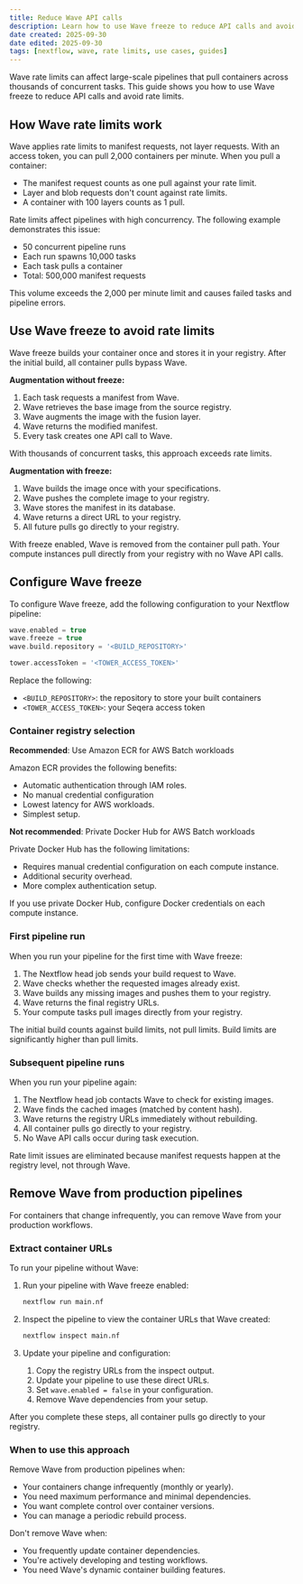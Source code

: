 ```yaml
---
title: Reduce Wave API calls
description: Learn how to use Wave freeze to reduce API calls and avoid rate limits in large-scale Nextflow pipelines
date created: 2025-09-30
date edited: 2025-09-30
tags: [nextflow, wave, rate limits, use cases, guides]
---
```


Wave rate limits can affect large-scale pipelines that pull containers across thousands of concurrent tasks. This guide shows you how to use Wave freeze to reduce API calls and avoid rate limits.

## How Wave rate limits work

Wave applies rate limits to manifest requests, not layer requests. With an access token, you can pull 2,000 containers per minute. When you pull a container:

- The manifest request counts as one pull against your rate limit.
- Layer and blob requests don't count against rate limits.
- A container with 100 layers counts as 1 pull.

Rate limits affect pipelines with high concurrency. The following example demonstrates this issue:

- 50 concurrent pipeline runs
- Each run spawns 10,000 tasks
- Each task pulls a container
- Total: 500,000 manifest requests

This volume exceeds the 2,000 per minute limit and causes failed tasks and pipeline errors.

## Use Wave freeze to avoid rate limits

Wave freeze builds your container once and stores it in your registry. After the initial build, all container pulls bypass Wave.

**Augmentation without freeze:**

1. Each task requests a manifest from Wave.
1. Wave retrieves the base image from the source registry.
1. Wave augments the image with the fusion layer.
1. Wave returns the modified manifest.
1. Every task creates one API call to Wave.

With thousands of concurrent tasks, this approach exceeds rate limits.

**Augmentation with freeze:**

1. Wave builds the image once with your specifications.
1. Wave pushes the complete image to your registry.
1. Wave stores the manifest in its database.
1. Wave returns a direct URL to your registry.
1. All future pulls go directly to your registry.

With freeze enabled, Wave is removed from the container pull path. Your compute instances pull directly from your registry with no Wave API calls.

## Configure Wave freeze

To configure Wave freeze, add the following configuration to your Nextflow pipeline:

```groovy
wave.enabled = true
wave.freeze = true
wave.build.repository = '<BUILD_REPOSITORY>'

tower.accessToken = '<TOWER_ACCESS_TOKEN>'
```

Replace the following:

- `<BUILD_REPOSITORY>`: the repository to store your built containers
- `<TOWER_ACCESS_TOKEN>`: your Seqera access token

### Container registry selection

**Recommended**: Use Amazon ECR for AWS Batch workloads

Amazon ECR provides the following benefits:

- Automatic authentication through IAM roles.
- No manual credential configuration
- Lowest latency for AWS workloads.
- Simplest setup.

**Not recommended**: Private Docker Hub for AWS Batch workloads

Private Docker Hub has the following limitations:

- Requires manual credential configuration on each compute instance.
- Additional security overhead.
- More complex authentication setup.

If you use private Docker Hub, configure Docker credentials on each compute instance.

### First pipeline run

When you run your pipeline for the first time with Wave freeze:

1. The Nextflow head job sends your build request to Wave.
1. Wave checks whether the requested images already exist.
1. Wave builds any missing images and pushes them to your registry.
1. Wave returns the final registry URLs.
1. Your compute tasks pull images directly from your registry.

The initial build counts against build limits, not pull limits. Build limits are significantly higher than pull limits.

### Subsequent pipeline runs

When you run your pipeline again:

1. The Nextflow head job contacts Wave to check for existing images.
1. Wave finds the cached images (matched by content hash).
1. Wave returns the registry URLs immediately without rebuilding.
1. All container pulls go directly to your registry.
1. No Wave API calls occur during task execution.

Rate limit issues are eliminated because manifest requests happen at the registry level, not through Wave.

## Remove Wave from production pipelines

For containers that change infrequently, you can remove Wave from your production workflows.

### Extract container URLs

To run your pipeline without Wave:

1. Run your pipeline with Wave freeze enabled:

    ```bash
    nextflow run main.nf
    ```

1. Inspect the pipeline to view the container URLs that Wave created:

    ```bash
    nextflow inspect main.nf
    ```

1. Update your pipeline and configuration:
    1. Copy the registry URLs from the inspect output.
    1. Update your pipeline to use these direct URLs.
    1. Set `wave.enabled = false` in your configuration.
    1. Remove Wave dependencies from your setup.

After you complete these steps, all container pulls go directly to your registry.

### When to use this approach

Remove Wave from production pipelines when:

- Your containers change infrequently (monthly or yearly).
- You need maximum performance and minimal dependencies.
- You want complete control over container versions.
- You can manage a periodic rebuild process.

Don't remove Wave when:

- You frequently update container dependencies.
- You're actively developing and testing workflows.
- You need Wave's dynamic container building features.
